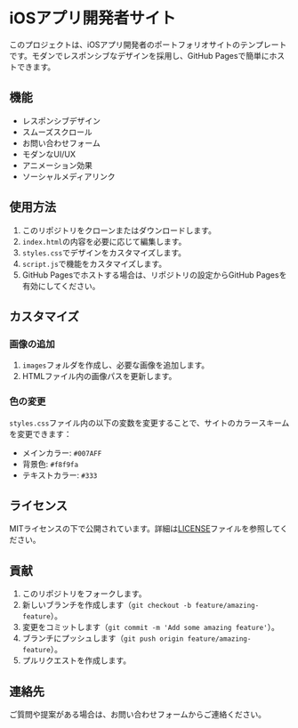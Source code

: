 # iOSアプリ開発者サイト

このプロジェクトは、iOSアプリ開発者のポートフォリオサイトのテンプレートです。モダンでレスポンシブなデザインを採用し、GitHub Pagesで簡単にホストできます。

## 機能

- レスポンシブデザイン
- スムーズスクロール
- お問い合わせフォーム
- モダンなUI/UX
- アニメーション効果
- ソーシャルメディアリンク

## 使用方法

1. このリポジトリをクローンまたはダウンロードします。
2. `index.html`の内容を必要に応じて編集します。
3. `styles.css`でデザインをカスタマイズします。
4. `script.js`で機能をカスタマイズします。
5. GitHub Pagesでホストする場合は、リポジトリの設定からGitHub Pagesを有効にしてください。

## カスタマイズ

### 画像の追加

1. `images`フォルダを作成し、必要な画像を追加します。
2. HTMLファイル内の画像パスを更新します。

### 色の変更

`styles.css`ファイル内の以下の変数を変更することで、サイトのカラースキームを変更できます：

- メインカラー: `#007AFF`
- 背景色: `#f8f9fa`
- テキストカラー: `#333`

## ライセンス

MITライセンスの下で公開されています。詳細は[LICENSE](LICENSE)ファイルを参照してください。

## 貢献

1. このリポジトリをフォークします。
2. 新しいブランチを作成します（`git checkout -b feature/amazing-feature`）。
3. 変更をコミットします（`git commit -m 'Add some amazing feature'`）。
4. ブランチにプッシュします（`git push origin feature/amazing-feature`）。
5. プルリクエストを作成します。

## 連絡先

ご質問や提案がある場合は、お問い合わせフォームからご連絡ください。 